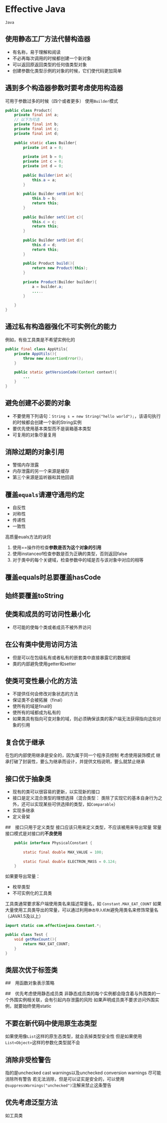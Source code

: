 # Effective Java

`Java`

## 使用静态工厂方法代替构造器
- 有名称，易于理解和阅读
- 不必再每次调用的时候都创建一个新对象
- 可以返回原返回类型的任何值类型对象
- 创建参数化类型示例的对象的时候，它们使代码更加简单



## 遇到多个构造器参数时要考虑使用构造器
可用于参数过多的时候（四个或者更多）
使用`Builder`模式

```java
public class Product{
	private final int a;
	// 以下为可选
	private final int b;
	private final int c;
	private final int d;
	
	public static class Builder{
		private int a = 0;
		
		private int b = 0;
		private int c = 0;
		private int d = 0;
		
		public Builder(int a){
			this.a = a;
		}
		
		public Builder setB(int b){
			this.b = b;
			return this;
		}
		
		public Builder setC(int c){
			this.c = c;
			return this;
		}
		
		public Builder setD(int d){
			this.d = d;
			return this;
		}
		
		public Product build(){
			return new Product(this);
		}
		
		private Product(Builder builder){
			a = builder.a;
			.....
		}
		
	}
}

```

## 通过私有构造器强化不可实例化的能力
例如，有些工具类是不希望实例化的

```java
public final class AppUtils{
	private AppUtils(){
		throw new AssertionError();
	}
	
	public static getVersionCode(Context context){
		...
	}
}
```

## 避免创建不必要的对象
- 不要使用下列语句：`String s = new String("hello world");`，该语句执行的时候都会创建一个新的String实例
- 要优先使用基本类型而不是装箱基本类型
- 可复用的对象尽量复用

## 消除过期的对象引用
- 警惕内存泄露
- 内存泄露的另一个来源是缓存
- 第三个来源是监听器和其他回调

##  覆盖`equals`请遵守通用约定
- 自反性
- 对称性
- 传递性
- 一致性

高质量euals方法的诀窍
1. 使用==操作符检查**参数是否为这个对象的引用**
2. 使用instanceof检查参数是否为正确的类型，否则返回false
3. 对于类中的每个关键域，检查参数中的域是否与该对象中对应的相等

## 覆盖equals时总要覆盖hasCode

## 始终要覆盖toString

## 使类和成员的可访问性最小化
- 尽可能的使每个类或者成员不被外界访问

## 在公有类中使用访问方法
- 但是可以在包级私有或者私有的嵌套类中直接暴露它的数据域
- 类的内部避免使用getter和setter

## 使类可变性最小化的方法
- 不提供任何会修改对象状态的方法
- 保证类不会被拓展（final）
- 使所有的域是final的
- 使所有的域都成为私有的
- 如果类具有指向可变对象的域，则必须确保该类的客户端无法获得指向这些对象的引用

## 复合优于继承
在包的内部使用继承是安全的，因为属于同一个程序员控制
考虑使用装饰模式
继承打破了封装性，要么为继承而设计，并提供文档说明，要么就禁止继承

## 接口优于抽象类
- 现有的类可以很容易的更新，以实现新的接口
- 接口是定义混合类型的理想选择（混合类型： 类除了实现它的基本自身行为之外，还可以实现某些可供选择的类型，如`Comparable`）
- 实现多继承
- 定义骨架

##　接口只用于定义类型
接口应该只用来定义类型，不应该被用来导出常量
常量接口模式是对接口的**不良使用**

```java
	public interface PhysicalConstant {
		
		static final double MAX_VALUE = 100;
		
		static final double ELECTRON_MASS = 0.124;
	}
```
如果要导出常量：
- 枚举类型
- 不可实例化的工具类

工具类通常要求客户端使用类名来描述常量名，如
`Constant.MAX_EAT_COUNT`
如果大量使用工具类导出的常量，可以通过利用`静态导入机制`避免用类名来修饰常量名（JAVA1.5及以上）

```java
import static com.effectivejava.Constant.*;

public class Test {
	void getMaxCount(){
		return MAX_EAT_COUNT;
	}
}
```

## 类层次优于标签类

##　用函数对象表示策略

##　优先考虑使用静态成员类
非静态成员类的每个实例都会隐含着与外围类的一个外围实例相关联，会有引起内存泄露的风险
如果声明成员类不要求访问外围实例，就要始终使用static

## 不要在新代码中使用原生态类型
如果使用像`List`这样的原生态类型，就会丢掉类型安全性
但是如果使用`List<Object>`这样的参数化类型就不会

## 消除非受检警告
指的是unchecked cast warnings以及unchecked conversion warnings
尽可能消除所有警告
若无法消除，但是可以证实是安全的，可以使用`@suppressWarnings("unchecked")`注解来禁止这条警告

## 优先考虑泛型方法
如工具类













